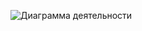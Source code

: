 ![Диаграмма деятельности](https://github.com/user-attachments/assets/abf3e297-3e84-4ee1-8537-8972a01dfa06)
